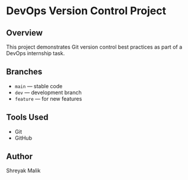 # DevOps Version Control Project

## Overview
This project demonstrates Git version control best practices as part of a DevOps internship task.

## Branches
- `main` — stable code
- `dev` — development branch
- `feature` — for new features

## Tools Used
- Git
- GitHub

## Author
Shreyak Malik
